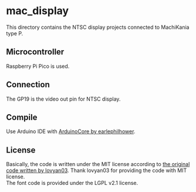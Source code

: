 # mac_display
This directory contains the NTSC display projects connected to MachiKania type P.
## Microcontroller
Raspberry Pi Pico is used.
## Connection
The GP19 is the video out pin for NTSC display.
## Compile
Use Arduino IDE with [ArduinoCore by earlephilhower](https://github.com/earlephilhower/arduino-pico).
## License
Basically, the code is written under the MIT license according to [the original code written by lovyan03](https://gist.github.com/lovyan03/b50333fa917371bd92b4b5f2e7a67e89). Thank lovyan03 for providing the code with MIT license.  
The font code is provided under the LGPL v2.1 license.
